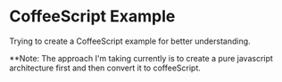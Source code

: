 # CoffeeScript Example

Trying to create a CoffeeScript example for better understanding.

**Note: The approach I'm taking currently is to create a pure javascript architecture first and then convert it to coffeeScript.
